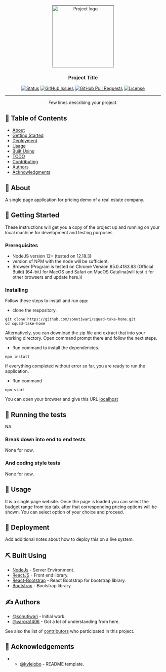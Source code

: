 <p align="center">
  <a href="" rel="noopener">
 <img width=200px height=200px src="https://i.imgur.com/6wj0hh6.jpg" alt="Project logo"></a>
</p>

<h3 align="center">Project Title</h3>

<div align="center">

[![Status](https://img.shields.io/badge/status-active-success.svg)]()
[![GitHub Issues](https://img.shields.io/github/issues/sonutiwari/squad-take-home.svg)](https://github.com/sonutiwari/squad-take-home/issues)
[![GitHub Pull Requests](https://img.shields.io/github/issues-pr/sonutiwari/squad-take-home.svg)](https://github.com/sonutiwari/squad-take-home/pulls)
[![License](https://img.shields.io/badge/license-MIT-blue.svg)](/LICENSE)

</div>

---

<p align="center"> Few lines describing your project.
    <br> 
</p>

## 📝 Table of Contents

- [About](#about)
- [Getting Started](#getting_started)
- [Deployment](#deployment)
- [Usage](#usage)
- [Built Using](#built_using)
- [TODO](../TODO.md)
- [Contributing](../CONTRIBUTING.md)
- [Authors](#authors)
- [Acknowledgments](#acknowledgement)

## 🧐 About <a name = "about"></a>

A single page application for pricing demo of a real estate company.

## 🏁 Getting Started <a name = "getting_started"></a>

These instructions will get you a copy of the project up and running on your local machine for development and testing purposes.

### Prerequisites

- NodeJS version 12+ (tested on 12.18.3)
- version of NPM with the node will be sufficient.
- Browser (Program is tested on Chrome Version 85.0.4183.83 (Official Build) (64-bit) for MacOS and Safari on MacOS Catalina(will test it for other browsers and update here.))

### Installing

Follow these steps to install and run app:

- clone the respository.

```console
git clone https://github.com/sonutiwari/squad-take-home.git
cd squad-take-home
```

Alternatively, you can download the zip file and extract that into your working directory. Open command prompt there and follow the next steps.

- Run command to install the dependencies.

```console
npm install
```

If everything completed without error so far, you are ready to run the application.

- Run command

```console
npm start
```

You can open your browser and give this URL [localhost](http://127.0.0.1:3000)

## 🔧 Running the tests <a name = "tests"></a>

NA

### Break down into end to end tests

None for now.

### And coding style tests

None for now.

## 🎈 Usage <a name="usage"></a>

It is a single page website.
Once the page is loaded you can select the budget range from top tab.
after that corresponding pricing options will be shown.
You can select option of your choice and proceed.

## 🚀 Deployment <a name = "deployment"></a>

Add additional notes about how to deploy this on a live system.

## ⛏️ Built Using <a name = "built_using"></a>

- [NodeJs](https://nodejs.org/en/) - Server Environment.
- [ReactJS](https://reactjs.org) - Front end library.
- [React-Bootstrap](https://react-bootstrap.github.io/) - React Bootstrap for bootstrap library.
- [Bootstrap](https://getbootstrap.com/docs/4.5/getting-started/introduction/) - Bootstrap library.

## ✍️ Authors <a name = "authors"></a>

- [@sonutiwari](https://github.com/sonutiwari) - Initial work.
- [@varora1406](https://github.com/varora1406) - Got a lot of understanding from here.

See also the list of [contributors](https://github.com/sonutiwari/squad-take-home/contributors) who participated in this project.

## 🎉 Acknowledgements <a name = "acknowledgement"></a>

- - [@kylelobo](https://github.com/kylelobo) - README template.
